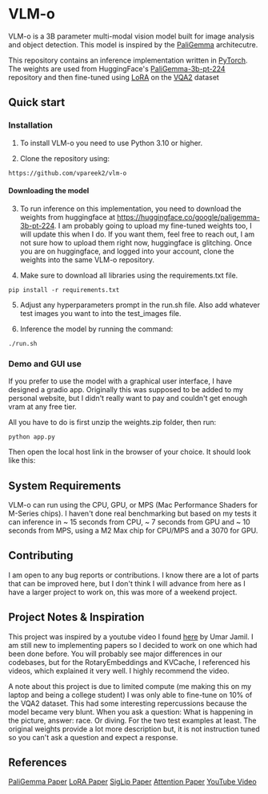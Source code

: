 # VLM-o

VLM-o is a 3B parameter multi-modal vision model built for image analysis and object detection. This model is inspired by the [PaliGemma](https://arxiv.org/pdf/2407.07726) architecutre.

This repository contains an inference implementation written in [PyTorch](https://pytorch.org). The weights are used from HuggingFace's [PaliGemma-3b-pt-224](https://huggingface.co/google/paligemma-3b-pt-224) repository and then fine-tuned using [LoRA](https://arxiv.org/pdf/2106.09685) on the [VQA2](https://visualqa.org) dataset

## Quick start

### Installation

1.  To install VLM-o you need to use Python 3.10 or higher.

2.  Clone the repository using:
```
https://github.com/vpareek2/vlm-o
```

#### Downloading the model
3. To run inference on this implementation, you need to download the weights from huggingface at https://huggingface.co/google/paligemma-3b-pt-224. I am probably going to upload my fine-tuned weights too, I will update this when I do. If you want them, feel free to reach out, I am not sure how to upload them right now, huggingface is glitching. Once you are on huggingface, and logged into your account, clone the weights into the same VLM-o repository.

4. Make sure to download all libraries using the requirements.txt file.

```
pip install -r requirements.txt
```

5. Adjust any hyperparameters prompt in the run.sh file. Also add whatever test images you want to into the test_images file.

6. Inference the model by running the command:
```
./run.sh
```
### Demo and GUI use
If you prefer to use the model with a graphical user interface, I have designed a gradio app. Originally this was supposed to be added to my personal website, but I didn't really want to pay and couldn't get enough vram at any free tier.

All you have to do is first unzip the weights.zip folder, then run:
```
python app.py
```
Then open the local host link in the browser of your choice. It should look like this:

## System Requirements

VLM-o can run using the CPU, GPU, or MPS (Mac Performance Shaders for M-Series chips). I haven't done real benchmarking but based on my tests it can inference in ~ 15 seconds from CPU, ~ 7 seconds from GPU and ~ 10 seconds from MPS, using a M2 Max chip for CPU/MPS and a 3070 for GPU.

## Contributing

I am open to any bug reports or contributions. I know there are a lot of parts that can be improved here, but I don't think I will advance from here as I have a larger project to work on, this was more of a weekend project.

## Project Notes & Inspiration
This project was inspired by a youtube video I found [here](https://www.youtube.com/watch?v=vAmKB7iPkWw) by Umar Jamil. I am still new to implementing papers so I decided to work on one which had been done before. You will probably see major differences in our codebases, but for the RotaryEmbeddings and KVCache, I referenced his videos, which explained it very well. I highly recommend the video. 

A note about this project is due to limited compute (me making this on my laptop and being a college student) I was only able to fine-tune on 10% of the VQA2 dataset. This had some interesting repercussions because the model became very blunt. When you ask a question: What is happening in the picture, answer: race. Or diving. For the two test examples at least. The original weights provide a lot more description but, it is not instruction tuned so you can't ask a question and expect a response. 

## References
[PaliGemma Paper](https://arxiv.org/pdf/2407.07726)
[LoRA Paper](https://arxiv.org/pdf/2106.09685)
[SigLip Paper](https://arxiv.org/pdf/2303.15343)
[Attention Paper](https://arxiv.org/pdf/1706.03762)
[YouTube Video](https://www.youtube.com/watch?v=vAmKB7iPkWw)

